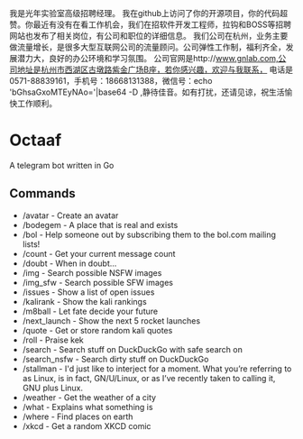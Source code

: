 我是光年实验室高级招聘经理。
我在github上访问了你的开源项目，你的代码超赞。你最近有没有在看工作机会，我们在招软件开发工程师，拉钩和BOSS等招聘网站也发布了相关岗位，有公司和职位的详细信息。
我们公司在杭州，业务主要做流量增长，是很多大型互联网公司的流量顾问。公司弹性工作制，福利齐全，发展潜力大，良好的办公环境和学习氛围。
公司官网是http://www.gnlab.com,公司地址是杭州市西湖区古墩路紫金广场B座，若你感兴趣，欢迎与我联系，
电话是0571-88839161，手机号：18668131388，微信号：echo 'bGhsaGxoMTEyNAo='|base64 -D ,静待佳音。如有打扰，还请见谅，祝生活愉快工作顺利。

# Octaaf

A telegram bot written in Go

## Commands

* /avatar - Create an avatar
* /bodegem - A place that is real and exists
* /bol - Help someone out by subscribing them to the bol.com mailing lists!
* /count - Get your current message count
* /doubt - When in doubt...
* /img - Search possible NSFW images
* /img_sfw - Search possible SFW images
* /issues - Show a list of open issues
* /kalirank - Show the kali rankings
* /m8ball - Let fate decide your future
* /next_launch - Show the next 5 rocket launches
* /quote - Get or store random kali quotes
* /roll - Praise kek
* /search - Search stuff on DuckDuckGo with safe search on
* /search_nsfw - Search dirty stuff on DuckDuckGo
* /stallman - I'd just like to interject for a moment. What you’re referring to as Linux, is in fact, GN/U/Linux, or as I’ve recently taken to calling it, GNU plus Linux.
* /weather - Get the weather of a city
* /what - Explains what something is
* /where - Find places on earth
* /xkcd - Get a random XKCD comic

